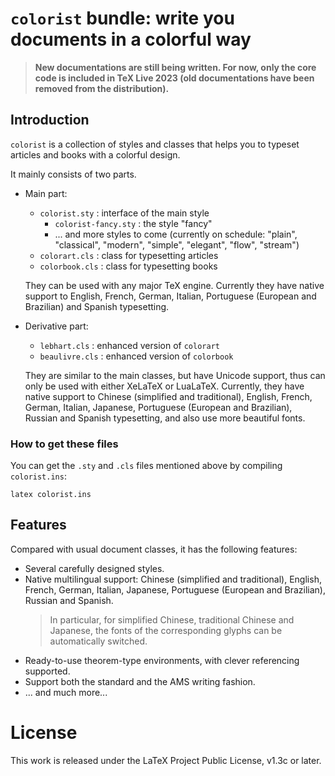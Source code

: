 <!-- Copyright (C) 2021-2023 by Jinwen XU -->

# `colorist` bundle: write you documents in a colorful way

> **New documentations are still being written. For now, only the core code is included in TeX Live 2023 (old documentations have been removed from the distribution).**

## Introduction

`colorist` is a collection of styles and classes that helps you to typeset articles and books with a colorful design.

It mainly consists of two parts.

- Main part:
    - `colorist.sty` : interface of the main style
        - `colorist-fancy.sty` : the style "fancy"
        - ... and more styles to come (currently on schedule: "plain", "classical", "modern", "simple", "elegant", "flow", "stream")
    - `colorart.cls` : class for typesetting articles
    - `colorbook.cls` : class for typesetting books

    They can be used with any major TeX engine. Currently they have native
    support to English, French, German, Italian, Portuguese
    (European and Brazilian) and Spanish typesetting.


- Derivative part:
    - `lebhart.cls` : enhanced version of `colorart`
    - `beaulivre.cls` : enhanced version of `colorbook`

    They are similar to the main classes, but have Unicode support, thus can
    only be used with either XeLaTeX or LuaLaTeX. Currently, they have native
    support to Chinese (simplified and traditional), English, French, German,
    Italian, Japanese, Portuguese (European and Brazilian), Russian and Spanish
    typesetting, and also use more beautiful fonts.

### How to get these files
You can get the `.sty` and `.cls` files mentioned above by compiling
`colorist.ins`:
```
latex colorist.ins
```
<!--
To get the `.tex` source files of the documentation, compile `colorist-doc.ins`:
```
latex colorist-doc.ins
```
-->

## Features

Compared with usual document classes, it has the following features:

- Several carefully designed styles.
- Native multilingual support: Chinese (simplified and traditional), English, French, German, Italian, Japanese, Portuguese (European and Brazilian), Russian and Spanish.
    > In particular, for simplified Chinese, traditional Chinese and Japanese, the fonts of the corresponding glyphs can be automatically switched.
- Ready-to-use theorem-type environments, with clever referencing supported.
- Support both the standard and the AMS writing fashion.
- ... and much more...


# License

This work is released under the LaTeX Project Public License, v1.3c or later.
